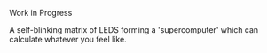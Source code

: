 Work in Progress

A self-blinking matrix of LEDS forming a 'supercomputer' which can calculate whatever you feel like.
